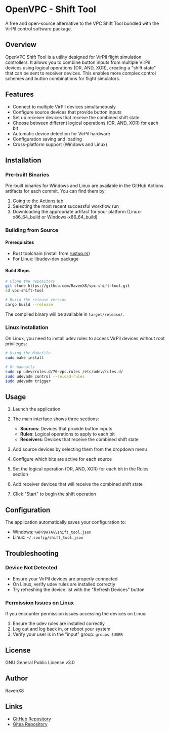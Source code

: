# OpenVPC - Shift Tool

A free and open-source alternative to the VPC Shift Tool bundled with the VirPil control software package.

## Overview

OpenVPC Shift Tool is a utility designed for VirPil flight simulation controllers. It allows you to combine button inputs from multiple VirPil devices using logical operations (OR, AND, XOR), creating a "shift state" that can be sent to receiver devices. This enables more complex control schemes and button combinations for flight simulators.

## Features

- Connect to multiple VirPil devices simultaneously
- Configure source devices that provide button inputs
- Set up receiver devices that receive the combined shift state
- Choose between different logical operations (OR, AND, XOR) for each bit
- Automatic device detection for VirPil hardware
- Configuration saving and loading
- Cross-platform support (Windows and Linux)

## Installation

### Pre-built Binaries

Pre-built binaries for Windows and Linux are available in the GitHub Actions artifacts for each commit. You can find them by:

1. Going to the [Actions tab](https://github.com/RavenX8/vpc-shift-tool/actions)
2. Selecting the most recent successful workflow run
3. Downloading the appropriate artifact for your platform (Linux-x86_64_build or Windows-x86_64_build)

### Building from Source

#### Prerequisites

- Rust toolchain (install from [rustup.rs](https://rustup.rs/))
- For Linux: libudev-dev package

#### Build Steps

```bash
# Clone the repository
git clone https://github.com/RavenX8/vpc-shift-tool.git
cd vpc-shift-tool

# Build the release version
cargo build --release
```

The compiled binary will be available in `target/release/`.

### Linux Installation

On Linux, you need to install udev rules to access VirPil devices without root privileges:

```bash
# Using the Makefile
sudo make install

# Or manually
sudo cp udev/rules.d/70-vpc.rules /etc/udev/rules.d/
sudo udevadm control --reload-rules
sudo udevadm trigger
```

## Usage

1. Launch the application
2. The main interface shows three sections:
   - **Sources**: Devices that provide button inputs
   - **Rules**: Logical operations to apply to each bit
   - **Receivers**: Devices that receive the combined shift state

3. Add source devices by selecting them from the dropdown menu
4. Configure which bits are active for each source
5. Set the logical operation (OR, AND, XOR) for each bit in the Rules section
6. Add receiver devices that will receive the combined shift state
7. Click "Start" to begin the shift operation

## Configuration

The application automatically saves your configuration to:
- Windows: `%APPDATA%\shift_tool.json`
- Linux: `~/.config/shift_tool.json`

## Troubleshooting

### Device Not Detected

- Ensure your VirPil devices are properly connected
- On Linux, verify udev rules are installed correctly
- Try refreshing the device list with the "Refresh Devices" button

### Permission Issues on Linux

If you encounter permission issues accessing the devices on Linux:

1. Ensure the udev rules are installed correctly
2. Log out and log back in, or reboot your system
3. Verify your user is in the "input" group: `groups $USER`

## License

GNU General Public License v3.0

## Author

RavenX8

## Links

- [GitHub Repository](https://github.com/RavenX8/vpc-shift-tool)
- [Gitea Repository](https://gitea.azgstudio.com/Raven/vpc-shift-tool)
